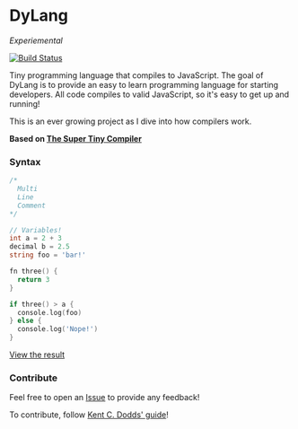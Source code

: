 # DyLang

_Experiemental_

[![Build Status](https://travis-ci.org/ganderzz/DyLang.svg?branch=master)](https://travis-ci.org/ganderzz/DyLang)

Tiny programming language that compiles to JavaScript. The goal of DyLang is to provide an easy to learn programming language for starting developers. All code compiles to valid JavaScript, so it's easy to get up and running!

This is an ever growing project as I dive into how compilers work.

**Based on [The Super Tiny Compiler](https://github.com/thejameskyle/the-super-tiny-compiler)**

### Syntax

```go
/*
  Multi
  Line
  Comment
*/

// Variables!
int a = 2 + 3
decimal b = 2.5
string foo = 'bar!'

fn three() {
  return 3
}

if three() > a {
  console.log(foo)
} else {
  console.log('Nope!')
}
```

[View the result](https://ganderzz.github.io/DyLang/)

### Contribute

Feel free to open an [Issue](https://github.com/ganderzz/DyLang/issues/new) to provide any feedback!

To contribute, follow [Kent C. Dodds' guide](https://egghead.io/courses/how-to-contribute-to-an-open-source-project-on-github)!
